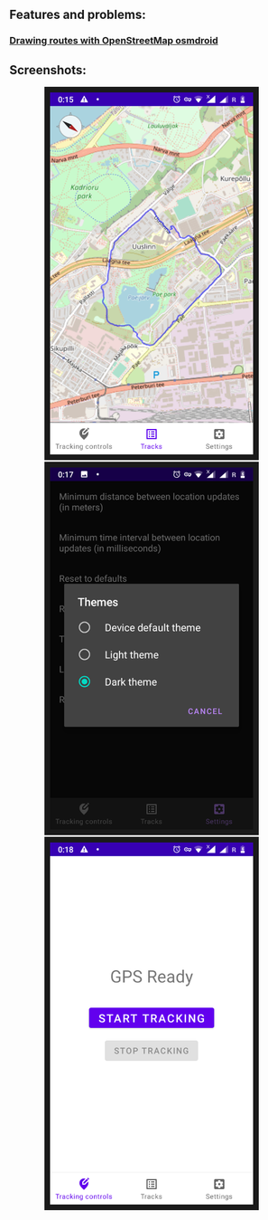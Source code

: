 ## Features and problems:
###     [Drawing routes with OpenStreetMap osmdroid](articles/osmdroidSetup.md)

## Screenshots:
<div align="center">
<img src="/screenshots/Screenshot_20210119-001507.png" width="360" height="640" border="10"/>
 <img src="/screenshots/Screenshot_20210119-001757.png" width="360" height="640" border="10"/>
 <img src="/screenshots/Screenshot_20210119-001822.png" width="360" height="640" border="10"/>
</div>